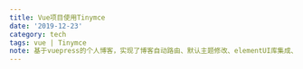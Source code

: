 ```yaml
---
title: Vue项目使用Tinymce
date: '2019-12-23'
category: tech
tags: vue | Tinymce
note: 基于vuepress的个人博客，实现了博客自动路由、默认主题修改、elementUI库集成、mp3背景播放、标签墙、评论功能
---
```


